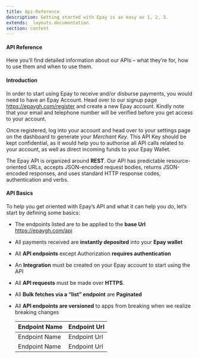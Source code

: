 ```yaml
---
title: Api-Reference
description: Getting started with Epay is as easy as 1, 2, 3.
extends: _layouts.documentation
section: content
---
```


#### API Reference
Here you’ll find detailed information about our APIs – what they’re for, how to use them and when to use them.

#### Introduction
In order to start using Epay to receive and/or disburse payments, you would need to have an Epay Account. Head over to our signup page https://epaygh.com/register and create a new Epay account. Kindly note that your email and telephone number will be verified before you get access to your account.

Once registered, log into your account and head over to your settings page on the dashboard to generate your *Merchant Key*. This API Key should be kept confidential, as it would help you to authorise all API calls related to your account, as well as direct incoming funds to your Epay Wallet.

The Epay API is organized around **REST**. Our API has predictable resource-oriented URLs, accepts JSON-encoded request bodies, returns JSON-encoded responses, and uses standard HTTP response codes, authentication and verbs.

#### API Basics
To help you get oriented with Epay’s API and what it can help you do, let’s start by defining some basics:
* The endpoints listed are to be applied to the **base Url** https://epaygh.com/api 
* All payments received are **instantly deposited** into your **Epay wallet**
* All **API endpoints** except Authorization **requires authentication**
* An **Integration** must be created on your Epay account to start using the API
* All **API requests** must be made over **HTTPS**.
* All **Bulk fetches via a “list” endpoint** are **Paginated**
* All **API endpoints are versioned** to apps from breaking when we realize breaking changes

    |  Endpoint Name  |  Endpoint Url  |
    |  -------------  |  ------------- |
    |  Endpoint Name  |  Endpoint Url  |
    |  Endpoint Name  |  Endpoint Url  |



